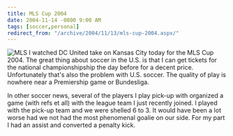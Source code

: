 ```yaml
---
title: MLS Cup 2004
date: 2004-11-14 -0800 9:00 AM
tags: [soccer,personal]
redirect_from: "/archive/2004/11/13/mls-cup-2004.aspx/"
---
```


![MLS](/images/mls.jpg) I watched DC United take on Kansas City today
for the MLS Cup 2004. The great thing about soccer in the U.S. is that I
can get tickets for the national championshipship the day before for a
decent price. Unfortunately that's also the problem with U.S. soccer.
The quality of play is nowhere near a Premiership game or Bundesliga.

In other soccer news, several of the players I play pick-up with
organized a game (with refs et all) with the league team I just recently
joined. I played with the pick-up team and we were shelled 6 to 3. It
would have been a lot worse had we not had the most phenomenal goalie on
our side. For my part I had an assist and converted a penalty kick.

